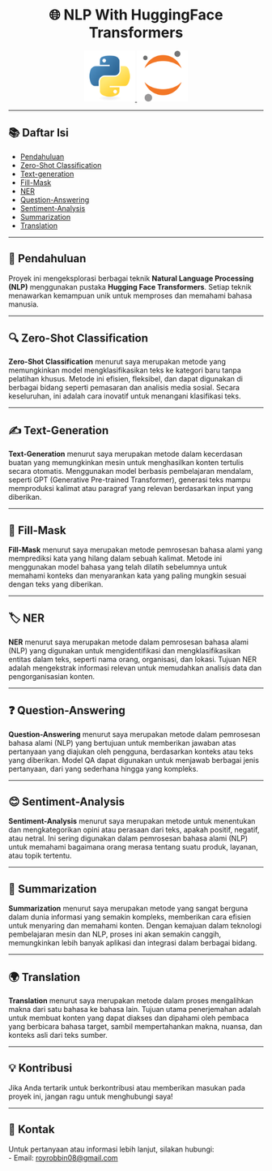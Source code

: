 <!DOCTYPE html>
<html lang="en">
<head>
    <meta charset="UTF-8">
    <meta name="viewport" content="width=device-width, initial-scale=1.0">
</head>
<body>

<h1 align="center">🌐 NLP With HuggingFace Transformers</h1>

<p align="center">
  <a href="https://www.python.org" target="_blank" rel="noreferrer">
    <img src="https://raw.githubusercontent.com/devicons/devicon/master/icons/python/python-original.svg" alt="Python" width="100" height="100"/> 
  </a>
  <a href="https://jupyter.org" target="_blank" rel="noreferrer">
    <img src="https://raw.githubusercontent.com/devicons/devicon/master/icons/jupyter/jupyter-original.svg" alt="Jupyter" width="100" height="100"/> 
  </a>
</p>


---

## 📚 Daftar Isi
- [Pendahuluan](#pendahuluan)
- [Zero-Shot Classification](#zero-shot-classification)
- [Text-generation](#text-generation)
- [Fill-Mask](#fill-mask)
- [NER](#ner)
- [Question-Answering](#question-answering)
- [Sentiment-Analysis](#sentiment-analysis)
- [Summarization](#summarization)
- [Translation](#translation)

---

## 🚀 Pendahuluan
<p>Proyek ini mengeksplorasi berbagai teknik <strong>Natural Language Processing (NLP)</strong> menggunakan pustaka <strong>Hugging Face Transformers</strong>. Setiap teknik menawarkan kemampuan unik untuk memproses dan memahami bahasa manusia.</p>

---

## 🔍 Zero-Shot Classification
<p><strong>Zero-Shot Classification</strong> menurut saya merupakan metode yang memungkinkan model mengklasifikasikan teks ke kategori baru tanpa pelatihan khusus. Metode ini efisien, fleksibel, dan dapat digunakan di berbagai bidang seperti pemasaran dan analisis media sosial. Secara keseluruhan, ini adalah cara inovatif untuk menangani klasifikasi teks.</p>

---

## ✍️ Text-Generation
<p><strong>Text-Generation</strong> menurut saya merupakan metode dalam kecerdasan buatan yang memungkinkan mesin untuk menghasilkan konten tertulis secara otomatis. Menggunakan model berbasis pembelajaran mendalam, seperti GPT (Generative Pre-trained Transformer), generasi teks mampu memproduksi kalimat atau paragraf yang relevan berdasarkan input yang diberikan.</p>

---

## 📝 Fill-Mask
<p><strong>Fill-Mask</strong> menurut saya merupakan metode pemrosesan bahasa alami yang memprediksi kata yang hilang dalam sebuah kalimat. Metode ini menggunakan model bahasa yang telah dilatih sebelumnya untuk memahami konteks dan menyarankan kata yang paling mungkin sesuai dengan teks yang diberikan.</p>

---

## 🏷️ NER
<p><strong>NER</strong> menurut saya merupakan metode dalam pemrosesan bahasa alami (NLP) yang digunakan untuk mengidentifikasi dan mengklasifikasikan entitas dalam teks, seperti nama orang, organisasi, dan lokasi. Tujuan NER adalah mengekstrak informasi relevan untuk memudahkan analisis data dan pengorganisasian konten.</p>

---

## ❓ Question-Answering
<p><strong>Question-Answering</strong> menurut saya merupakan metode dalam pemrosesan bahasa alami (NLP) yang bertujuan untuk memberikan jawaban atas pertanyaan yang diajukan oleh pengguna, berdasarkan konteks atau teks yang diberikan. Model QA dapat digunakan untuk menjawab berbagai jenis pertanyaan, dari yang sederhana hingga yang kompleks.</p>

---

## 😊 Sentiment-Analysis
<p><strong>Sentiment-Analysis</strong> menurut saya merupakan metode untuk menentukan dan mengkategorikan opini atau perasaan dari teks, apakah positif, negatif, atau netral. Ini sering digunakan dalam pemrosesan bahasa alami (NLP) untuk memahami bagaimana orang merasa tentang suatu produk, layanan, atau topik tertentu.</p>

---

## 📖 Summarization
<p><strong>Summarization</strong> menurut saya merupakan metode yang sangat berguna dalam dunia informasi yang semakin kompleks, memberikan cara efisien untuk menyaring dan memahami konten. Dengan kemajuan dalam teknologi pembelajaran mesin dan NLP, proses ini akan semakin canggih, memungkinkan lebih banyak aplikasi dan integrasi dalam berbagai bidang.</p>

---

## 🌍 Translation
<p><strong>Translation</strong> menurut saya merupakan metode dalam proses mengalihkan makna dari satu bahasa ke bahasa lain. Tujuan utama penerjemahan adalah untuk membuat konten yang dapat diakses dan dipahami oleh pembaca yang berbicara bahasa target, sambil mempertahankan makna, nuansa, dan konteks asli dari teks sumber.</p>

---

## 💡 Kontribusi
<p>Jika Anda tertarik untuk berkontribusi atau memberikan masukan pada proyek ini, jangan ragu untuk menghubungi saya!</p>

---

## 📧 Kontak
<p>Untuk pertanyaan atau informasi lebih lanjut, silakan hubungi:<br>
- Email: <a href="mailto:royrobbin08@gmail.com">royrobbin08@gmail.com</a></p>

</body>
</html>
